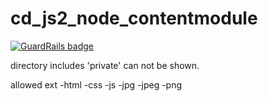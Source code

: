 # cd_js2_node_contentmodule

[![GuardRails badge](https://badges.production.guardrails.io/shtakai/cd_js2_node_contentmodule.svg)](https://www.guardrails.io)

directory includes 'private' can not be shown.

allowed ext
-html
-css
-js
-jpg
-jpeg
-png
